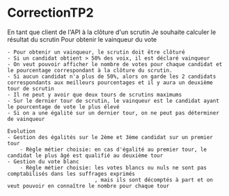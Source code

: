 # CorrectionTP2

En tant que client de l'API à la clôture d'un scrutin
	Je souhaite calculer le résultat du scrutin
	Pour obtenir le vainqueur du vote

	- Pour obtenir un vainqueur, le scrutin doit être clôturé
	- Si un candidat obtient > 50% des voix, il est déclaré vainqueur
	- On veut pouvoir afficher le nombre de votes pour chaque candidat et le pourcentage correspondant à la clôture du scrutin.
	- Si aucun candidat n'a plus de 50%, alors on garde les 2 candidats correspondants aux meilleurs pourcentages et il y aura un deuxième tour de scrutin
	- Il ne peut y avoir que deux tours de scrutins maximums
	- Sur le dernier tour de scrutin, le vainqueur est le candidat ayant le pourcentage de vote le plus élevé
	- Si on a une égalité sur un dernier tour, on ne peut pas déterminer de vainqueur

	Evolution
	- Gestion des égalités sur le 2ème et 3ème candidat sur un premier tour
		- Règle métier choisie: en cas d'égalité au premier tour, le candidat le plus âgé est qualifié au deuxième tour
	- Gestion du vote blanc
		- Règle métier choisie: les votes blancs ou nuls ne sont pas comptabilisés dans les suffrages exprimés
								, mais ils sont décomptés à part et on veut pouvoir en connaître le nombre pour chaque tour 
